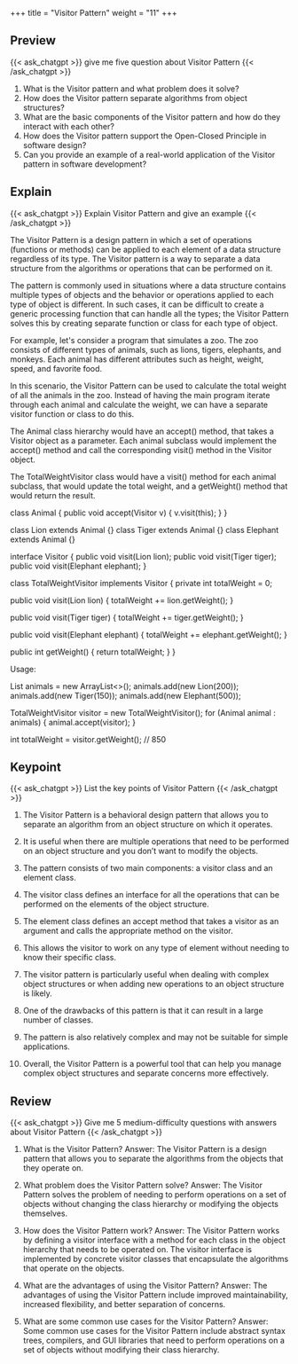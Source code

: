 +++
title = "Visitor Pattern"
weight = "11"
+++
## Preview
{{< ask_chatgpt >}}
give me five question about Visitor Pattern
{{< /ask_chatgpt >}}



1. What is the Visitor pattern and what problem does it solve?
2. How does the Visitor pattern separate algorithms from object structures?
3. What are the basic components of the Visitor pattern and how do they interact with each other?
4. How does the Visitor pattern support the Open-Closed Principle in software design?
5. Can you provide an example of a real-world application of the Visitor pattern in software development?   

## Explain
{{< ask_chatgpt >}}
Explain Visitor Pattern and give an example
{{< /ask_chatgpt >}}



The Visitor Pattern is a design pattern in which a set of operations (functions or methods) can be applied to each element of a data structure regardless of its type. The Visitor pattern is a way to separate a data structure from the algorithms or operations that can be performed on it.

The pattern is commonly used in situations where a data structure contains multiple types of objects and the behavior or operations applied to each type of object is different. In such cases, it can be difficult to create a generic processing function that can handle all the types; the Visitor Pattern solves this by creating separate function or class for each type of object.

For example, let's consider a program that simulates a zoo. The zoo consists of different types of animals, such as lions, tigers, elephants, and monkeys. Each animal has different attributes such as height, weight, speed, and favorite food.

In this scenario, the Visitor Pattern can be used to calculate the total weight of all the animals in the zoo. Instead of having the main program iterate through each animal and calculate the weight, we can have a separate visitor function or class to do this.

The Animal class hierarchy would have an accept() method, that takes a Visitor object as a parameter. Each animal subclass would implement the accept() method and call the corresponding visit() method in the Visitor object.

The TotalWeightVisitor class would have a visit() method for each animal subclass, that would update the total weight, and a getWeight() method that would return the result.

class Animal {
  public void accept(Visitor v) { v.visit(this); }
}

class Lion extends Animal {}
class Tiger extends Animal {}
class Elephant extends Animal {}

interface Visitor {
  public void visit(Lion lion);
  public void visit(Tiger tiger);
  public void visit(Elephant elephant);
}

class TotalWeightVisitor implements Visitor {
  private int totalWeight = 0;

  public void visit(Lion lion) {
    totalWeight += lion.getWeight();
  }

  public void visit(Tiger tiger) {
    totalWeight += tiger.getWeight();
  }

  public void visit(Elephant elephant) {
    totalWeight += elephant.getWeight();
  }

  public int getWeight() {
    return totalWeight;
  }
}

Usage:

List<Animal> animals = new ArrayList<>();
animals.add(new Lion(200));
animals.add(new Tiger(150));
animals.add(new Elephant(500));

TotalWeightVisitor visitor = new TotalWeightVisitor();
for (Animal animal : animals) {
  animal.accept(visitor);
}

int totalWeight = visitor.getWeight(); // 850   

## Keypoint
{{< ask_chatgpt >}}
List the key points of Visitor Pattern
{{< /ask_chatgpt >}}



1. The Visitor Pattern is a behavioral design pattern that allows you to separate an algorithm from an object structure on which it operates.

2. It is useful when there are multiple operations that need to be performed on an object structure and you don’t want to modify the objects.

3. The pattern consists of two main components: a visitor class and an element class.

4. The visitor class defines an interface for all the operations that can be performed on the elements of the object structure.

5. The element class defines an accept method that takes a visitor as an argument and calls the appropriate method on the visitor.

6. This allows the visitor to work on any type of element without needing to know their specific class.

7. The visitor pattern is particularly useful when dealing with complex object structures or when adding new operations to an object structure is likely.

8. One of the drawbacks of this pattern is that it can result in a large number of classes.

9. The pattern is also relatively complex and may not be suitable for simple applications.

10. Overall, the Visitor Pattern is a powerful tool that can help you manage complex object structures and separate concerns more effectively.   

## Review
{{< ask_chatgpt >}}
Give me 5 medium-difficulty questions with answers about Visitor Pattern
{{< /ask_chatgpt >}}



1) What is the Visitor Pattern?
Answer: The Visitor Pattern is a design pattern that allows you to separate the algorithms from the objects that they operate on.

2) What problem does the Visitor Pattern solve?
Answer: The Visitor Pattern solves the problem of needing to perform operations on a set of objects without changing the class hierarchy or modifying the objects themselves.

3) How does the Visitor Pattern work?
Answer: The Visitor Pattern works by defining a visitor interface with a method for each class in the object hierarchy that needs to be operated on. The visitor interface is implemented by concrete visitor classes that encapsulate the algorithms that operate on the objects.

4) What are the advantages of using the Visitor Pattern?
Answer: The advantages of using the Visitor Pattern include improved maintainability, increased flexibility, and better separation of concerns.

5) What are some common use cases for the Visitor Pattern?
Answer: Some common use cases for the Visitor Pattern include abstract syntax trees, compilers, and GUI libraries that need to perform operations on a set of objects without modifying their class hierarchy.   

